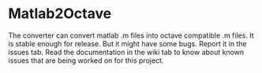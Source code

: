 Matlab2Octave
=============

The converter can convert matlab .m files into octave compatible .m files. It is stable enough for release. But it might have some bugs. Report it in the issues tab.
Read the documentation in the wiki tab to know about known issues that are being worked on for this project. 